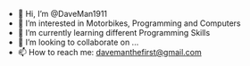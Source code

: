 - 👋 Hi, I’m @DaveMan1911
- 👀 I’m interested in Motorbikes, Programming and Computers
- 🌱 I’m currently learning different Programming Skills
- 💞️ I’m looking to collaborate on ...
- 📫 How to reach me: davemanthefirst@gmail.com

<!---
DaveMan1911/DaveMan1911 is a ✨ special ✨ repository because its `README.md` (this file) appears on your GitHub profile.
You can click the Preview link to take a look at your changes.
--->
